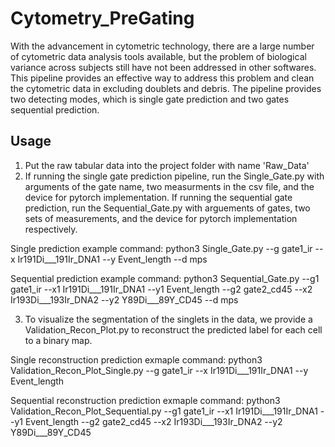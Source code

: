 # Cytometry_PreGating
With the advancement in cytometric technology, there are a large number of cytometric data analysis tools available, but the problem of biological variance across subjects still have not been addressed in other softwares. This pipeline provides an effective way to address this problem and clean the cytometric data in excluding doublets and debris. The pipeline provides two detecting modes, which is single gate prediction and two gates sequential prediction.

## Usage
1. Put the raw tabular data into the project folder with name 'Raw_Data'
2. If running the single gate prediction pipeline, run the Single_Gate.py with arguments of the gate name, two measurments in the csv file, and the device for pytorch implementation. If running the sequential gate prediction, run the Sequential_Gate.py with arguements of gates, two sets of measurements, and the device for pytorch implementation respectively. 

Single prediction example command:
python3 Single_Gate.py --g gate1_ir --x Ir191Di___191Ir_DNA1 --y Event_length --d mps

Sequential prediction example command:
python3 Sequential_Gate.py --g1 gate1_ir --x1 Ir191Di___191Ir_DNA1 --y1 Event_length --g2 gate2_cd45 --x2 Ir193Di___193Ir_DNA2 --y2 Y89Di___89Y_CD45 --d mps

3. To visualize the segmentation of the singlets in the data, we provide a Validation_Recon_Plot.py to reconstruct the predicted label for each cell to a binary map.

Single reconstruction prediction exmaple command:
python3 Validation_Recon_Plot_Single.py --g gate1_ir --x Ir191Di___191Ir_DNA1 --y Event_length

Sequential reconstruction prediction exmaple command:
python3 Validation_Recon_Plot_Sequential.py --g1 gate1_ir --x1 Ir191Di___191Ir_DNA1 --y1 Event_length --g2 gate2_cd45 --x2 Ir193Di___193Ir_DNA2 --y2 Y89Di___89Y_CD45
